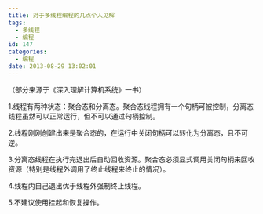 ```yaml
---
title: 对于多线程编程的几点个人见解
tags:
  - 多线程
  - 编程
id: 147
categories:
  - 编程
date: 2013-08-29 13:02:01
---
```


（部分来源于《深入理解计算机系统》一书）

1.线程有两种状态：聚合态和分离态。聚合态线程拥有一个句柄可被控制，分离态线程虽然可以正常运行，但不可以通过句柄控制。

2.线程刚刚创建出来是聚合态的，在运行中关闭句柄可以转化为分离态，且不可逆。
<!--more-->
3.分离态线程在执行完退出后自动回收资源。聚合态必须显式调用关闭句柄来回收资源（特别是线程外调用了终止线程来终止的情况）。

4.线程内自己退出优于线程外强制终止线程。

5.不建议使用挂起和恢复操作。